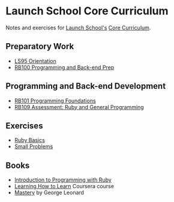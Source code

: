 # Launch School Core Curriculum

Notes and exercises for [Launch School's][launch-school] [Core Curriculum][core-curriculum].

## Preparatory Work

- [LS95 Orientation][ls95]
- [RB100 Programming and Back-end Prep][rb100]

## Programming and Back-end Development

- [RB101 Programming Foundations][rb101]
- [RB109 Assessment: Ruby and General Programming][rb109]

## Exercises

- [Ruby Basics][ruby-basics]
- [Small Problems][small-problems]

## Books

- [Introduction to Programming with Ruby][intro-notes]
- [Learning How to Learn][how-to-learn] Coursera course
- [Mastery][mastery] by George Leonard

<!-- internal links -->

[how-to-learn]: books/learning_how_to_learn/notes.md
[intro-notes]: books/introduction_to_programming_with_ruby/contents.md
[ls95]: ls95/notes.md
[mastery]: books/mastery/notes.md
[rb100]: rb100/notes.md
[rb101]: rb101/notes.md
[rb109]: rb109/notes.md
[ruby-basics]: exercises/ruby_basics/contents.md
[small-problems]: exercises/small_problems/contents.md

<!-- external links -->

[core-curriculum]: https://launchschool.com/courses
[launch-school]: https://launchschool.com
